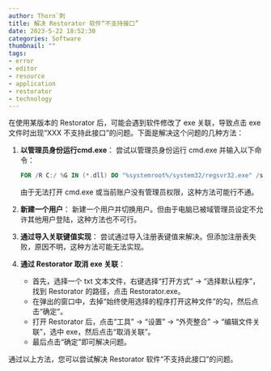 ```yaml
---
author: Thorn`刺
title: 解决 Restorator 软件“不支持接口”
date: 2023-5-22 18:52:30
categories: Software
thumbnail: ""
tags:
- error
- editor
- resource
- application
- restorator
- technology
---
```


在使用某版本的 Restorator 后，可能会遇到软件修改了 exe 关联，导致点击 exe 文件时出现“XXX 不支持此接口”的问题。<!--more-->下面是解决这个问题的几种方法：

1. **以管理员身份运行cmd.exe**： 尝试以管理员身份运行 cmd.exe 并输入以下命令：

   ```powershell
   FOR /R C:/ %G IN (*.dll) DO "%systemroot%/system32/regsvr32.exe" /s "%G"
   ```

   由于无法打开 cmd.exe 或当前账户没有管理员权限，这种方法可能行不通。

2. **新建一个用户**： 新建一个用户并切换用户。但由于电脑已被域管理员设定不允许其他用户登陆，这种方法也不可行。

3. **通过导入关联键值实现**： 尝试通过导入注册表键值来解决。但添加注册表失败，原因不明，这种方法可能无法实现。

4. **通过 Restorator 取消 exe 关联**：

   - 首先，选择一个 txt 文本文件，右键选择“打开方式” -> “选择默认程序”，找到 Restorator 的路径，点击 Restorator.exe。
   - 在弹出的窗口中，去掉“始终使用选择的程序打开这种文件”的勾，然后点击“确定”。
   - 打开 Restorator 后，点击“工具” -> “设置” -> “外壳整合” -> “编辑文件关联”，选中 exe，然后点击“取消关联”。
   - 最后点击“确定”即可解决问题。

通过以上方法，您可以尝试解决 Restorator 软件“不支持此接口”的问题。